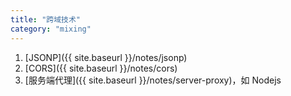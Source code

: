 ```yaml
---
title: "跨域技术"
category: "mixing"
---
```


1. [JSONP]({{ site.baseurl }}/notes/jsonp)
1. [CORS]({{ site.baseurl }}/notes/cors)
1. [服务端代理]({{ site.baseurl }}/notes/server-proxy)，如 Nodejs